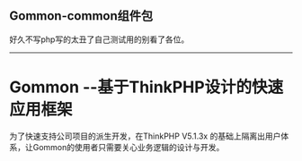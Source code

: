 
## Gommon-common组件包 ##

好久不写php写的太丑了自己测试用的别看了各位。

--------

Gommon --基于ThinkPHP设计的快速应用框架
===============


为了快速支持公司项目的派生开发，在ThinkPHP V5.1.3x 的基础上隔离出用户体系，让Gommon的使用者只需要关心业务逻辑的设计与开发。


